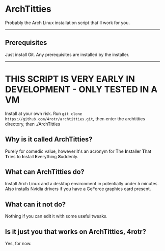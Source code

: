 # ArchTitties
Probably the Arch Linux installation script that'll work for you.

***

## Prerequisites
Just install Git. Any prerequisites are installed by the installer.

***

# THIS SCRIPT IS VERY EARLY IN DEVELOPMENT - ONLY TESTED IN A VM
Install at your own risk. Run `git clone https://github.com/4rotr/archtitties.git`, then enter the archtitties directory, then ./ArchTitties

## Why is it called ArchTitties?
Purely for comedic value, however it's an acronym for **T**he **I**nstaller **T**hat **T**ries to **I**nstall **E**verything **S**uddenly. 

## What can ArchTitties do?
Install Arch Linux and a desktop environment in potentially under 5 minutes. Also installs Nvidia drivers if you have a GeForce graphics card present.

## What can it not do?
Nothing if you can edit it with some useful tweaks.

## Is it just you that works on ArchTitties, 4rotr?
Yes, for now.
